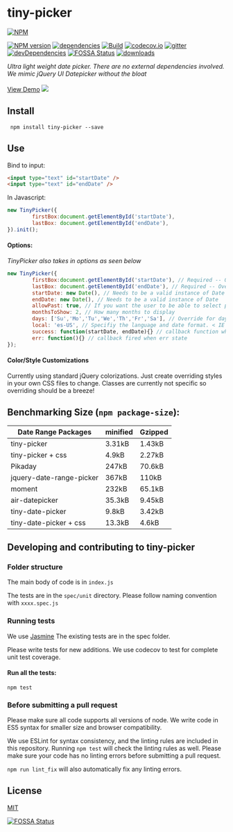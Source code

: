 # tiny-picker
[![NPM](https://nodei.co/npm/tiny-picker.png)](https://nodei.co/npm/tiny-picker/)

[![NPM version](https://img.shields.io/npm/v/tiny-picker.svg?style=flat-square)](https://www.npmjs.com/package/tiny-picker)
[![dependencies](https://david-dm.org/raymondborkowski/tiny-picker.svg)](https://david-dm.org/raymondborkowski/tiny-picker)
[![Build](https://travis-ci.org/raymondborkowski/tiny-picker.svg?branch=master)](https://travis-ci.org/raymondborkowski/tiny-picker)
[![codecov.io](https://codecov.io/github/raymondborkowski/tiny-picker/coverage.svg?branch=master)](https://codecov.io/github/raymondborkowski/tiny-picker?branch=master)
[![gitter](https://badges.gitter.im/Join%20Chat.svg)](https://gitter.im/tiny-picker?utm_source=badge&utm_medium=badge&utm_campaign=pr-badge&utm_content=badge)
[![devDependencies](https://david-dm.org/raymondborkowski/tiny-picker/dev-status.svg)](https://david-dm.org/raymondborkowski/tiny-picker#info=devDependencies)
[![FOSSA Status](https://app.fossa.io/api/projects/git%2Bgithub.com%2Fraymondborkowski%2Ftiny-picker.svg?type=shield)](https://app.fossa.io/projects/git%2Bgithub.com%2Fraymondborkowski%2Ftiny-picker?ref=badge_shield)
[![downloads](https://img.shields.io/npm/dt/tiny-picker.svg)](https://img.shields.io/npm/dt/tiny-picker.svg)

*Ultra light weight date picker. There are no external dependencies involved. We mimic jQuery UI Datepicker without the bloat*<br><br>
[View Demo](https://raymondborkowski.github.io/tiny-picker/index.html)
![](./docs/example.png)
## Install

` npm install tiny-picker --save`

## Use

Bind to input:

```html
<input type="text" id="startDate" />
<input type="text" id="endDate" />
```

In Javascript:<br>
```js
new TinyPicker({
        firstBox:document.getElementById('startDate'),
        lastBox: document.getElementById('endDate'),
}).init();
```

#### Options:
*TinyPicker also takes in options as seen below*
```js
new TinyPicker({
        firstBox:document.getElementById('startDate'), // Required -- Overrides us finding the first input box
        lastBox: document.getElementById('endDate'), // Required -- Overrides us finding the last input box
        startDate: new Date(), // Needs to be a valid instance of Date
        endDate: new Date(), // Needs to be a valid instance of Date
        allowPast: true, // If you want the user to be able to select past dates
        monthsToShow: 2, // How many months to display
        days: ['Su','Mo','Tu','We','Th','Fr','Sa'], // Override for day abbreviations in the calendar
        local: 'es-US', // Specifiy the language and date format. < IE 10 defaults to en-US,
        success: function(startDate, endDate){} // callback function when user inputs dates,
        err: function(){} // callback fired when err state
});
```

#### Color/Style Customizations

Currently using standard jQuery colorizations. Just create overriding styles in your own CSS files to change. Classes are currently not specific so overriding should be a breeze!

## Benchmarking Size (`npm package-size`):
|Date Range Packages  | minified  |  Gzipped |
| ------------- | ------------- | ------------- |
| tiny-picker  | 3.31kB |1.43kB
| tiny-picker + css  | 4.9kB |2.27kB
| Pikaday  |247kB|70.6kB|
| jquery-date-range-picker |367kB|110kB|
| moment  |232kB|65.1kB|
| air-datepicker  |35.3kB|9.45kB|
| tiny-date-picker  |9.8kB|3.42kB|
|tiny-date-picker + css |13.3kB|4.6kB|

## Developing and contributing to tiny-picker
### Folder structure
The main body of code is in `index.js`

The tests are in the `spec/unit` directory. Please follow naming convention with `xxxx.spec.js`

### Running tests

We use [Jasmine](https://jasmine.github.io/api/3.0/global) The existing tests are in the spec folder.

Please write tests for new additions. We use codecov to test for complete unit test coverage.

#### Run all the tests:

`npm test`

### Before submitting a pull request

Please make sure all code supports all versions of node. We write code in ES5 syntax for smaller size and browser compatibility.

We use ESLint for syntax consistency, and the linting rules are included in this repository. Running `npm test` will check the linting rules as well. Please make sure your code has no linting errors before submitting a pull request.

`npm run lint_fix` will also automatically fix any linting errors.

## License

[MIT](https://github.com/raymondborkowski/tiny-picker/blob/master/LICENSE.md)


[![FOSSA Status](https://app.fossa.io/api/projects/git%2Bgithub.com%2Fraymondborkowski%2Ftiny-picker.svg?type=large)](https://app.fossa.io/projects/git%2Bgithub.com%2Fraymondborkowski%2Ftiny-picker?ref=badge_large)